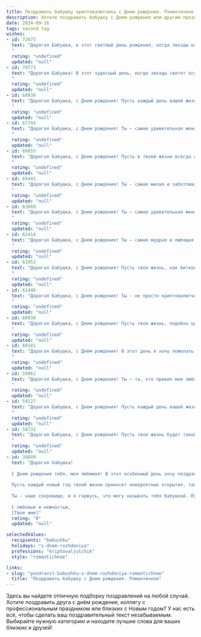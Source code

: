 ```yaml
---
title: Поздравить бабушку криптовалютчика c Днем рождения. Романтичное
description: Хотите поздравить бабушку c Днем рождения или другим праздником? Наш ИИ создаст незабываемое поздравление, а вы обязательно выделитесь среди других.  
date: 2024-09-16
tags: second tag
wishes:
- id: 72675
  text: "Дорогая Бабушка, в этот светлый день рождения, когда звезды на небе сияют ярче обычного, мы хотим поздравить тебя с днем твоего рождения! Твоя душа, словно криптовалюта, полна мудрости и ценности, непоколебима и прекрасна, как биткоин. Пусть твоя жизнь будет  полна любви, счастья и новых, интересных открытий в мире криптовалют! С днем рождения, любимая!
  "
  rating: "undefined"
  updated: "null"
- id: 70773
  text: "Дорогая Бабушка! В этот чудесный день, когда звезды светят особенно ярко, а мир полон любви, позвольте поздравить  Вас с Днем рождения! Пусть каждый миг Вашей жизни будет наполнен счастьем, а криптовалютная  волна принесет Вам только удачу и процветание!
  "
  rating: "undefined"
  updated: "null"
- id: 68938
  text: "Дорогая Бабушка, с Днем рождения! Пусть каждый день вашей жизни будет наполнен светом, теплом и радостью, как сияние криптомонет, которые вы так умело  \"ловите\".  Желаю вам крепкого здоровья, неиссякаемого оптимизма и бесконечного счастья!
  "
  rating: "undefined"
  updated: "null"
- id: 67744
  text: "Дорогая Бабушка, с Днем рождения! Ты — самая удивительная женщина в моей жизни, и я бесконечно благодарен за твою любовь и мудрость. Пусть твой путь в мире криптовалют будет проложен золотом и удачей, как и все твои дни. Счастья, здоровья и новых свершений тебе!
  "
  rating: "undefined"
  updated: "null"
- id: 66655
  text: "Дорогая Бабушка, с Днем рождения! Пусть в твоей жизни всегда сияют яркие звёзды, словно биткоины на пике роста, а любовь близких будет не менее ценной, чем любой altcoin. ❤️
  "
  rating: "undefined"
  updated: "null"
- id: 65441
  text: "Дорогая Бабушка, с Днем рождения! Ты - самая милая и заботливая Бабушка на свете. Пусть твоя жизнь будет полна любви, радости и светлых моментов!  С каждым годом ты становишься мудрее и прекраснее, и пусть твое сердце всегда будет открыто для новых приключений!  Ты - настоящий маяк для всех нас, и мы так благодарны за твою нежную заботу.
  "
  rating: "undefined"
  updated: "null"
- id: 63669
  text: "Дорогая Бабушка, с Днем рождения! Ты — самая удивительная женщина,  которая всегда светится теплом и мудростью. Пусть твоя жизнь, как биткоин, будет стабильно расти, наполняясь радостью и любовью! Желаю тебе бесконечного счастья, крепкого здоровья и всегда сияющих глаз.  ❤️
  "
  rating: "undefined"
  updated: "null"
- id: 62414
  text: "Дорогая Бабушка, с Днем рождения! Ты — самая мудрая и любящая криптовалютчица, которую я знаю. Пусть твои знания и опыт всегда остаются твоими верными спутниками, а твой талант к инвестированию приносит удачу и процветание. Желаю тебе крепкого здоровья, радости и бесконечной любви!
  "
  rating: "undefined"
  updated: "null"
- id: 61953
  text: "Дорогая Бабушка, с Днем рождения! Пусть твоя жизнь, как биткоин, будет стабильна и неуклонно растет в цене, пусть у тебя будет много денег, пусть все твои новые идеи процветают, и пусть ты всегда будешь окружена любовью и заботой!
  "
  rating: "undefined"
  updated: "null"
- id: 61446
  text: "Дорогая Бабушка, с Днем рождения! Ты - не просто криптовалютчик, ты - волшебница, которая умеет превращать цифры в счастливые моменты. Пусть твоя жизнь будет яркой, как биткоин в 2017-м, а здоровье крепким, как блокчейн!
  "
  rating: "undefined"
  updated: "null"
- id: 60938
  text: "Дорогая Бабушка, с Днем рождения! Пусть твоя жизнь, подобно криптовалюте, будет полна роста, стабильности и процветания!  💖
  "
  rating: "undefined"
  updated: "null"
- id: 60181
  text: "Дорогая Бабушка, с Днём рождения! В этот день я хочу пожелать тебе всего самого светлого и доброго – как сияние биткоина в твоих глазах. Пусть твое сердце всегда будет полно радости и любви, а жизнь — процветанием и стабильностью, которую сегодня дает нам криптовалюта. Счастья тебе, Бабушка, крепкого здоровья и пусть твоя душа всегда будет молода!
  "
  rating: "undefined"
  updated: "null"
- id: 59962
  text: "Дорогая Бабушка, с Днем рождения! Ты – та, кто привил мне любовь к жизни, кто научил меня ценить красоту и доброту. Пусть твоя душа, такая же чистая и светлая, как кристаллы биткоина, всегда будет полна радости и любви. Пусть каждый день будет наполнен счастьем и успехом, а твои инвестиции в любовь и доброту продолжат приносить самые ценные плоды! С любовью, твой любимый(ая) [Ваше имя].
  "
  rating: "undefined"
  updated: "null"
- id: 59227
  text: "Дорогая Бабушка, с Днем рождения! Пусть каждый день вашей жизни будет полон ярких красок и радости, как блестящий биткоин! Пусть ваш опыт и мудрость всегда вдохновляют, а сердце ваше остаётся таким же юным и прекрасным, как первые дни биткоина!
  "
  rating: "undefined"
  updated: "null"
- id: 58732
  text: "Дорогая Бабушка, с Днем рождения! Пусть твоя жизнь будет такой же яркой и многогранной, как мир криптовалют, который ты так мастерски осваиваешь. Желаю тебе неизменного здоровья, процветания и много-много счастливых моментов!
  "
  rating: "undefined"
  updated: "null"
- id: 38849
  text: "Дорогая бабушка!
  
  С Днем рождения тебя, моя любимая! В этот особенный день хочу поздравить тебя с тем, что ты не только мудрая, но и бесстрашная, как истинный криптовалютчик. Твоя способность видеть возможности в меняющемся мире вдохновляет и восхищает.
  
  Пусть каждый новый год твоей жизни приносит невероятные открытия, такие же ценные, как удачные инвестиции. Желаю, чтобы твое сердце было всегда наполнено радостью и любовью, а каждый день дарил новые впечатления и счастье.
  
  Ты - наше сокровище, и я горжусь, что могу называть тебя бабушкой. Пусть каждый миг будет ярким, как график роста любимой криптовалюты!
  
  С любовью и нежностью,
  [Твое имя]"
  rating: "0"
  updated: "null"

selectedValues:
  recipients: "babushku"
  holidays: "s-dnem-rozhdeniya"
  professions: "kriptovaljutchik"
  style: "romantichnoe"

links:
- slug: "pozdravit-babushku-s-dnem-rozhdeniya-romantichnoe"
  title: "Поздравить бабушку c Днем рождения. Романтичное"
---
```


Здесь вы найдете отличную подборку поздравлений на любой случай. 
Хотите поздравить друга с днём рождения, коллегу с профессиональным праздником или близких с Новым годом? У нас есть всё, чтобы сделать ваш поздравительный текст незабываемым. Выбирайте нужную категорию и находите лучшие слова для ваших близких и друзей!
